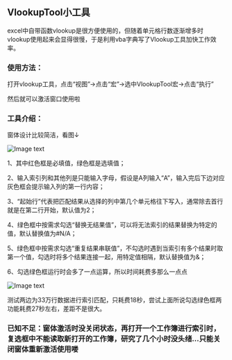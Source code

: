 ## VlookupTool小工具
excel中自带函数vlookup是很方便使用的，但随着单元格行数逐渐增多时vlookup使用起来会显得很慢，于是利用vba字典写了Vlookup工具加快工作效率。

### 使用方法：

打开vlookup工具，点击“视图”→点击“宏”→选中VlookupTool宏→点击“执行”

然后就可以激活窗口使用啦

### 工具介绍：

窗体设计比较简洁，看图↓

![Image text](https://github.com/StinkCat/VlookupTool/raw/master/img/.png)

1、其中红色框是必填值，绿色框是选填值；

2、输入索引列和其他列是只能输入字母，假设是A列输入“A”，输入完后下边对应灰色框会提示输入列的第一行内容；

3、“起始行”代表把匹配结果从选择的列中第几个单元格往下写入，通常除去首行就是在第二行开始，默认值为2；

4、绿色框中按需求勾选“替换无结果值”，可以将无法索引的结果替换为特定的值，默认替换值为#N/A；

5、绿色框中按需求勾选“重复结果串联值”，不勾选时遇到当索引有多个结果时取第一个值，勾选时将多个结果连接一起，用特定值相隔，默认替换值为&；

6、勾选绿色框运行时会多了一点运算，所以时间耗费多那么一点点

![Image text](https://github.com/StinkCat/VlookupTool/raw/master/img/.png)

 测试两边为33万行数据进行索引匹配，只耗费18秒，尝试上面所说勾选绿色框两功能耗费27秒左右，差距不是很大。
 
 ### 已知不足：窗体激活时没关闭状态，再打开一个工作簿进行索引时，复选框中不能读取新打开的工作簿，研究了几个小时没头绪...只能关闭窗体重新激活使用喽
